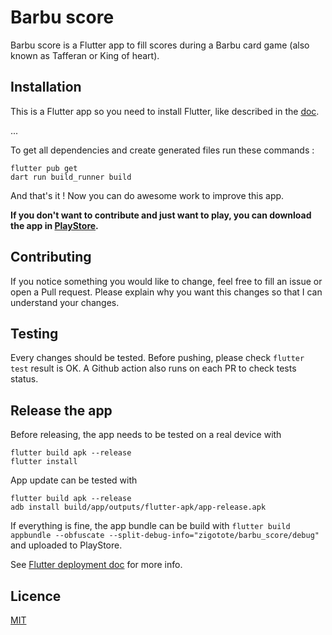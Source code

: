# Barbu score

Barbu score is a Flutter app to fill scores during a Barbu card game (also known as Tafferan or King
of heart).

## Installation

This is a Flutter app so you need to install Flutter, like described in
the [doc](https://docs.flutter.dev/get-started/install).

...

To get all dependencies and create generated files run these commands :

```
flutter pub get
dart run build_runner build
```

And that's it ! Now you can do awesome work to improve this app.

**If you don't want to contribute and just want to play, you can download the app
in [PlayStore](https://play.google.com/store/apps/details?id=zigotote.barbu_score).**

## Contributing

If you notice something you would like to change, feel free to fill an issue or open a Pull request.
Please explain why you want this changes so that I can understand your changes.

## Testing

Every changes should be tested. Before pushing, please check ```flutter test``` result is OK.
A Github action also runs on each PR to check tests status.

## Release the app

Before releasing, the app needs to be tested on a real device with

```
flutter build apk --release
flutter install
```

App update can be tested with

```
flutter build apk --release
adb install build/app/outputs/flutter-apk/app-release.apk
```

If everything is fine, the app bundle can be build
with ```flutter build appbundle --obfuscate --split-debug-info="zigotote/barbu_score/debug"``` and
uploaded to PlayStore.

See [Flutter deployment doc](https://docs.flutter.dev/deployment/android#building-the-app-for-release)
for more info.

## Licence

[MIT](https://choosealicense.com/licenses/mit/)